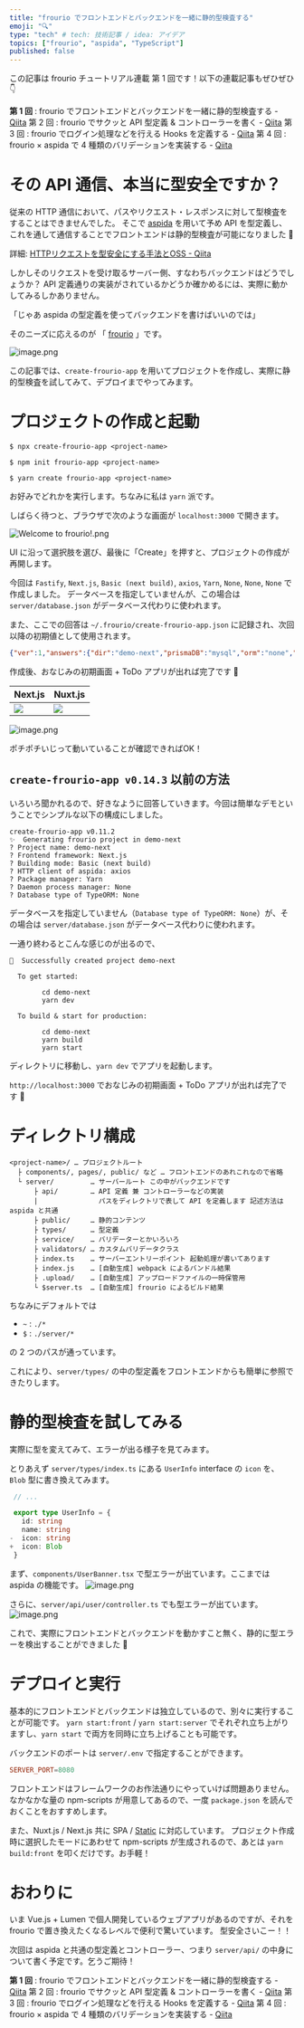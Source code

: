 ```yaml
---
title: "frourio でフロントエンドとバックエンドを一緒に静的型検査する"
emoji: "🔍"
type: "tech" # tech: 技術記事 / idea: アイデア
topics: ["frourio", "aspida", "TypeScript"]
published: false
---
```


この記事は frourio チュートリアル連載 第 1 回です！以下の連載記事もぜひぜひ 👇️

**第 1 回** : frourio でフロントエンドとバックエンドを一緒に静的型検査する - [Qiita](https://qiita.com/su8ru/items/08d4222af6ddb8eb218b)
第 2 回 : frourio でサクッと API 型定義 & コントローラーを書く - [Qiita](https://qiita.com/su8ru/items/e4ba6fd311ee3905d174)
第 3 回 : frourio でログイン処理などを行える Hooks を定義する - [Qiita](https://qiita.com/su8ru/items/5f06dd45ed14117c291f)
第 4 回 : frourio × aspida で 4 種類のバリデーションを実装する - [Qiita](https://qiita.com/su8ru/items/c52b3e3b80edbc0363fa)

# その API 通信、本当に型安全ですか？

従来の HTTP 通信において、パスやリクエスト・レスポンスに対して型検査をすることはできませんでした。
そこで [aspida](https://github.com/aspida/aspida) を用いて予め API を型定義し、これを通して通信することでフロントエンドは静的型検査が可能になりました :tada:

詳細: [HTTPリクエストを型安全にする手法とOSS \- Qiita](https://qiita.com/m_mitsuhide/items/68406158d35a14fa0aa2)

しかしそのリクエストを受け取るサーバー側、すなわちバックエンドはどうでしょうか？
API 定義通りの実装がされているかどうか確かめるには、実際に動かしてみるしかありません。

「じゃあ aspida の型定義を使ってバックエンドを書けばいいのでは」

そのニーズに応えるのが 「 [frourio](https://github.com/frouriojs/frourio) 」です。

![image.png](https://qiita-image-store.s3.ap-northeast-1.amazonaws.com/0/225023/5dcb40a9-47af-ffa8-8bbe-37bdec3ff044.png)

この記事では、`create-frourio-app` を用いてプロジェクトを作成し、実際に静的型検査を試してみて、デプロイまでやってみます。

# プロジェクトの作成と起動

```sh:Terminal
$ npx create-frourio-app <project-name>
```
```sh:Terminal
$ npm init frourio-app <project-name>
```
```sh:Terminal
$ yarn create frourio-app <project-name>
```

お好みでどれかを実行します。ちなみに私は `yarn` 派です。

しばらく待つと、ブラウザで次のような画面が `localhost:3000` で開きます。

![Welcome to frourio!.png](https://qiita-image-store.s3.ap-northeast-1.amazonaws.com/0/225023/89b840fb-7101-6d15-c95c-b9f9b1e5f5cc.png)

UI に沿って選択肢を選び、最後に「Create」を押すと、プロジェクトの作成が再開します。

今回は `Fastify`, `Next.js`, `Basic (next build)`, `axios`, `Yarn`, `None`, `None`, `None` で作成しました。
データベースを指定していませんが、この場合は `server/database.json` がデータベース代わりに使われます。

また、ここでの回答は `~/.frourio/create-frourio-app.json` に記録され、次回以降の初期値として使用されます。

```json
{"ver":1,"answers":{"dir":"demo-next","prismaDB":"mysql","orm":"none","server":"fastify","building":"basic"}}
```

作成後、おなじみの初期画面 + ToDo アプリが出れば完了です :tada:

| Next.js | Nuxt.js |
| --- | --- |
| ![](https://qiita-image-store.s3.ap-northeast-1.amazonaws.com/0/225023/89943c5d-1a97-fcbc-6979-1998b5c2b718.png) | ![](https://qiita-image-store.s3.ap-northeast-1.amazonaws.com/0/225023/3ec36776-45c8-0735-c4c8-abcff4775c19.png) |

![image.png](https://qiita-image-store.s3.ap-northeast-1.amazonaws.com/0/225023/17ddaf61-703e-816d-1ff9-17f038227d9d.png)

ポチポチいじって動いていることが確認できればOK！

## `create-frourio-app v0.14.3` 以前の方法

いろいろ聞かれるので、好きなように回答していきます。今回は簡単なデモということでシンプルな以下の構成にしました。

```:Terminal
create-frourio-app v0.11.2
✨  Generating frourio project in demo-next
? Project name: demo-next
? Frontend framework: Next.js
? Building mode: Basic (next build)
? HTTP client of aspida: axios
? Package manager: Yarn
? Daemon process manager: None
? Database type of TypeORM: None
```

データベースを指定していません（`Database type of TypeORM: None`）が、その場合は `server/database.json` がデータベース代わりに使われます。

一通り終わるとこんな感じのが出るので、

```:Terminal
🎉  Successfully created project demo-next

  To get started:

        cd demo-next
        yarn dev

  To build & start for production:

        cd demo-next
        yarn build
        yarn start
```

ディレクトリに移動し、`yarn dev` でアプリを起動します。

`http://localhost:3000` でおなじみの初期画面 + ToDo アプリが出れば完了です 🎉

# ディレクトリ構成

```
<project-name>/ … プロジェクトルート
  ├ components/, pages/, public/ など … フロントエンドのあれこれなので省略
  └ server/         … サーバールート この中がバックエンドです
      ├ api/        … API 定義 兼 コントローラーなどの実装
      |               パスをディレクトリで表して API を定義します 記述方法は aspida と共通
      ├ public/     … 静的コンテンツ
      ├ types/      … 型定義
      ├ service/    … バリデーターとかいろいろ
      ├ validators/ … カスタムバリデータクラス
      ├ index.ts    … サーバーエントリーポイント 起動処理が書いてあります
      ├ index.js    … [自動生成] webpack によるバンドル結果
      ├ .upload/    … [自動生成] アップロードファイルの一時保管用
      └ $server.ts  … [自動生成] frourio によるビルド結果
```

ちなみにデフォルトでは

- `~` : `./*`
- `$` : `./server/*`

の 2 つのパスが通っています。

これにより、`server/types/` の中の型定義をフロントエンドからも簡単に参照できたりします。

# 静的型検査を試してみる

実際に型を変えてみて、エラーが出る様子を見てみます。

とりあえず `server/types/index.ts` にある `UserInfo` interface の `icon` を、`Blob` 型に書き換えてみます。

```diff:server/types/index.ts
 // ...

 export type UserInfo = {
   id: string
   name: string
-  icon: string
+  icon: Blob
 }
```

まず、`components/UserBanner.tsx` で型エラーが出ています。ここまでは aspida の機能です。
![image.png](https://qiita-image-store.s3.ap-northeast-1.amazonaws.com/0/225023/a8d624c5-a5b6-257f-a83b-e330d404b272.png)

さらに、`server/api/user/controller.ts` でも型エラーが出ています。
![image.png](https://qiita-image-store.s3.ap-northeast-1.amazonaws.com/0/225023/2dd171aa-aa8a-94a9-5134-db8aa826e0a1.png)

これで、実際にフロントエンドとバックエンドを動かすこと無く、静的に型エラーを検出することができました :tada:

# デプロイと実行

基本的にフロントエンドとバックエンドは独立しているので、別々に実行することが可能です。
`yarn start:front` / `yarn start:server` でそれぞれ立ち上がりますし、`yarn start` で両方を同時に立ち上げることも可能です。

バックエンドのポートは `server/.env` で指定することができます。

```conf
SERVER_PORT=8080
```

フロントエンドはフレームワークのお作法通りにやっていけば問題ありません。
なかなかな量の npm-scripts が用意してあるので、一度 `package.json` を読んでおくことをおすすめします。

また、Nuxt.js / Next.js 共に SPA / [Static](https://nextjs.org/docs/advanced-features/static-html-export) に対応しています。
プロジェクト作成時に選択したモードにあわせて npm-scripts が生成されるので、あとは `yarn build:front` を叩くだけです。お手軽！

# おわりに

いま Vue.js + Lumen で個人開発しているウェブアプリがあるのですが、それを frourio で置き換えたくなるレベルで便利で驚いています。
型安全さいこー！！

次回は aspida と共通の型定義とコントローラー、つまり `server/api/` の中身について書く予定です。乞うご期待！

**第 1 回** : frourio でフロントエンドとバックエンドを一緒に静的型検査する - [Qiita](https://qiita.com/su8ru/items/08d4222af6ddb8eb218b)
第 2 回 : frourio でサクッと API 型定義 & コントローラーを書く - [Qiita](https://qiita.com/su8ru/items/e4ba6fd311ee3905d174)
第 3 回 : frourio でログイン処理などを行える Hooks を定義する - [Qiita](https://qiita.com/su8ru/items/5f06dd45ed14117c291f)
第 4 回 : frourio × aspida で 4 種類のバリデーションを実装する - [Qiita](https://qiita.com/su8ru/items/c52b3e3b80edbc0363fa)
